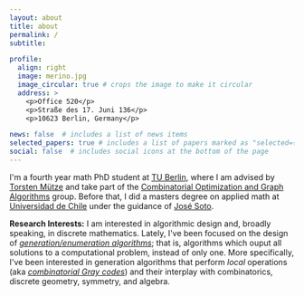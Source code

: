 ```yaml
---
layout: about
title: about
permalink: /
subtitle: 

profile:
  align: right
  image: merino.jpg
  image_circular: true # crops the image to make it circular
  address: >
    <p>Office 520</p>
    <p>Straße des 17. Juni 136</p>
    <p>10623 Berlin, Germany</p>

news: false  # includes a list of news items
selected_papers: true # includes a list of papers marked as "selected={true}"
social: false  # includes social icons at the bottom of the page
---
```


I'm a fourth year math PhD student at [TU Berlin](https://www.tu-berlin.de/), where I am advised by [Torsten Mütze](http://www.tmuetze.de) and take part of the [Combinatorial Optimization and Graph Algorithms](https://www3.math.tu-berlin.de/coga/) group. 
Before that, I did a masters degree on applied math at [Universidad de Chile](https://www.uchile.cl/english) under the guidance of [José Soto](http://www.dim.uchile.cl/~jsoto/).

**Research Interests:**  I am interested in algorithmic design and, broadly speaking, in discrete mathematics.
Lately, I've been focused on the design of [*generation/enumeration algorithms*](https://en.wikipedia.org/wiki/Enumeration_algorithm); that is, algorithms which ouput all solutions to a computational problem, instead of only one. 
More specifically, I've been interested in generation algorithms that perform *local* operations (aka [*combinatorial Gray codes*](https://arxiv.org/abs/2202.01280)) and their interplay with combinatorics, discrete geometry, symmetry, and algebra.